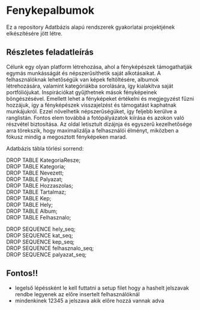 # Fenykepalbumok
Ez a repository Adatbázis alapú rendszerek gyakorlatai projektjének elkészítésére jött létre.

## Részletes feladatleírás
Célunk egy olyan platform létrehozása, ahol a fényképészek támogathatják egymás munkásságát és népszerűsíthetik saját alkotásaikat. A felhasználóknak lehetőségük van képek feltöltésére, albumok létrehozására, valamint kategóriákba sorolására, így kialakítva saját portfóliójukat. Inspirációkat gyűjthetnek mások fényképeinek böngészésével. Emellett lehet a fényképeket értékelni és megjegyzést fűzni hozzájuk, így a fényképészek visszajelzést és támogatást kaphatnak munkájukról. Ezzel növelhetik népszerűségüket, így feljebb kerülve a ranglistán. Fontos elem továbbá a fotópályázatok kiírása és azokon való részvétel biztosítása. Az oldal letisztult dizájnja és egyszerű kezelhetősége arra törekszik, hogy maximalizálja a felhasználói élményt, miközben a fókusz mindig a megosztott fényképeken marad.

Adatbázis tábla törlési sorrend:

DROP TABLE KategoriaResze; <br>
DROP TABLE Kategoria; <br>
DROP TABLE Nevezett; <br>
DROP TABLE Palyazat; <br>
DROP TABLE Hozzaszolas; <br>
DROP TABLE Tartalmaz; <br>
DROP TABLE Kep; <br>
DROP TABLE Hely; <br>
DROP TABLE Album; <br>
DROP TABLE Felhasznalo; <br>

DROP SEQUENCE hely_seq;<br>
DROP SEQUENCE kat_seq;<br>
DROP SEQUENCE kep_seq;<br>
DROP SEQUENCE felhasznalo_seq;<br>
DROP SEQUENCE palyazat_seq;<br>

## Fontos!!
- legelső lépéssként le kell futtatni a setup filet hogy a hashelt jelszavak rendbe legyenek az előre insertelt felhasználóknál
- mindenkinek 12345 a jelszava akik előre hozzá vannak adva

